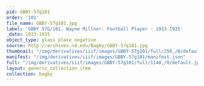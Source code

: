 ```yaml
---
pid: GBBY-57g101
order: '101'
file_name: GBBY-57g101.jpg
label: 'GBBY 57G/101: Wayne Millner: Football Player - 1933-1935'
_date: 1933-1935
object_type: glass plate negative
source: http://archives.nd.edu/Bagby/GBBY-57g101.jpg
thumbnail: "/img/derivatives/iiif/images/GBBY-57g101/full/250,/0/default.jpg"
manifest: "/img/derivatives/iiif/images/GBBY-57g101/manifest.json"
full: "/img/derivatives/iiif/images/GBBY-57g101/full/1140,/0/default.jpg"
layout: generic_collection_item
collection: bagby
---
```

